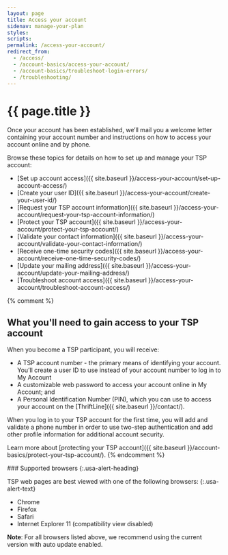```yaml
---
layout: page
title: Access your account
sidenav: manage-your-plan
styles:
scripts:
permalink: /access-your-account/
redirect_from:
  - /access/
  - /account-basics/access-your-account/
  - /account-basics/troubleshoot-login-errors/
  - /troubleshooting/
---
```


# {{ page.title }}

Once your account has been established, we’ll mail you a welcome letter containing your account number and instructions on how to access your account online and by phone.

Browse these topics for details on how to set up and manage your TSP account:

- [Set up account access]({{ site.baseurl }}/access-your-account/set-up-account-access/)
- [Create your user ID]({{ site.baseurl }}/access-your-account/create-your-user-id/)
- [Request your TSP account information]({{ site.baseurl }}/access-your-account/request-your-tsp-account-information/)
- [Protect your TSP account]({{ site.baseurl }}/access-your-account/protect-your-tsp-account/)
- [Validate your contact information]({{ site.baseurl }}/access-your-account/validate-your-contact-information/)
- [Receive one-time security codes]({{ site.baseurl }}/access-your-account/receive-one-time-security-codes/)
- [Update your mailing address]({{ site.baseurl }}/access-your-account/update-your-mailing-address/)
- [Troubleshoot account access]({{ site.baseurl }}/access-your-account/troubleshoot-account-access/)

{% comment %}
## What you'll need to gain access to your TSP account

When you become a TSP participant, you will receive:

+ A TSP account number - the primary means of identifying your account. You’ll create a user ID to use instead of your account number to log in to <span data-term="My Account" class="js-glossary-toggle term term-end">My Account</span>
+ A customizable web password to access your account online in My Account; and
+ A Personal Identification Number (PIN), which you can use to access your account on the [ThriftLine]({{ site.baseurl }}/contact/).

When you log in to your TSP account for the first time, you will add and validate a phone number in order to use <span data-term="Two-step authentication" class="js-glossary-toggle term term-end">two-step authentication</span> and add other profile information for additional account security.

Learn more about [protecting your TSP account]({{ site.baseurl }}/account-basics/protect-your-tsp-account/).
{% endcomment %}


<div class="usa-alert  usa-alert-info usa-alert-paragraph">
<div class="usa-alert-body" markdown="1">
### Supported browsers
{:.usa-alert-heading}

TSP web pages are best viewed with one of the following browsers:
{:.usa-alert-text}

- Chrome
- Firefox
- Safari
- Internet Explorer 11 (compatibility view disabled)

**Note**: For all browsers listed above, we recommend using the current version with auto update enabled.
</div>
</div>
